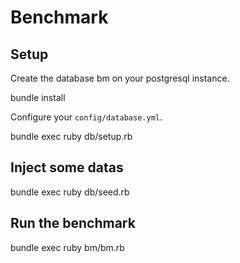 # Benchmark

## Setup

Create the database bm on your postgresql instance.

  bundle install

Configure your `config/database.yml`.

  bundle exec ruby db/setup.rb

## Inject some datas

  bundle exec ruby db/seed.rb

## Run the benchmark

  bundle exec ruby bm/bm.rb
